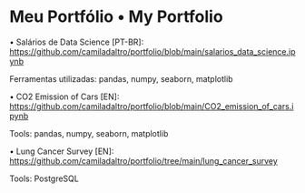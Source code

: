 # Meu Portfólio • My Portfolio

• Salários de Data Science [PT-BR]: https://github.com/camiladaltro/portfolio/blob/main/salarios_data_science.ipynb

Ferramentas utilizadas: pandas, numpy, seaborn, matplotlib


• CO2 Emission of Cars [EN]: https://github.com/camiladaltro/portfolio/blob/main/CO2_emission_of_cars.ipynb

Tools: pandas, numpy, seaborn, matplotlib


• Lung Cancer Survey [EN]: https://github.com/camiladaltro/portfolio/tree/main/lung_cancer_survey

Tools: PostgreSQL
